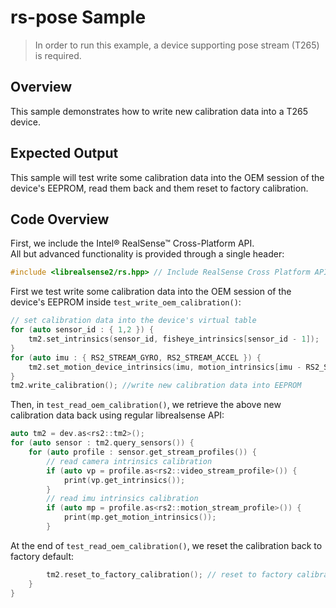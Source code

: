 # rs-pose Sample

> In order to run this example, a device supporting pose stream (T265) is required.

## Overview
This sample demonstrates how to write new calibration data into a T265 device.

## Expected Output
This sample will test write some calibration data into the OEM session of the device's EEPROM, read them back and them reset to factory calibration.  

## Code Overview

First, we include the Intel® RealSense™ Cross-Platform API.  
All but advanced functionality is provided through a single header:
```cpp
#include <librealsense2/rs.hpp> // Include RealSense Cross Platform API
```

First we test write some calibration data into the OEM session of the device's EEPROM inside `test_write_oem_calibration()`:

```cpp
// set calibration data into the device's virtual table
for (auto sensor_id : { 1,2 }) {
    tm2.set_intrinsics(sensor_id, fisheye_intrinsics[sensor_id - 1]);
}
for (auto imu : { RS2_STREAM_GYRO, RS2_STREAM_ACCEL }) {
    tm2.set_motion_device_intrinsics(imu, motion_intrinsics[imu - RS2_STREAM_GYRO]);
}
tm2.write_calibration(); //write new calibration data into EEPROM
```

Then, in `test_read_oem_calibration()`, we retrieve the above new calibration data back using regular librealsense API:

```cpp
auto tm2 = dev.as<rs2::tm2>();
for (auto sensor : tm2.query_sensors()) {
    for (auto profile : sensor.get_stream_profiles()) {
        // read camera intrinsics calibration
        if (auto vp = profile.as<rs2::video_stream_profile>()) {
            print(vp.get_intrinsics());
        }
        // read imu intrinsics calibration
        if (auto mp = profile.as<rs2::motion_stream_profile>()) {
            print(mp.get_motion_intrinsics());
        }
```

At the end of `test_read_oem_calibration()`, we reset the calibration back to factory default:

```cpp
        tm2.reset_to_factory_calibration(); // reset to factory calibration
    }
}
```


